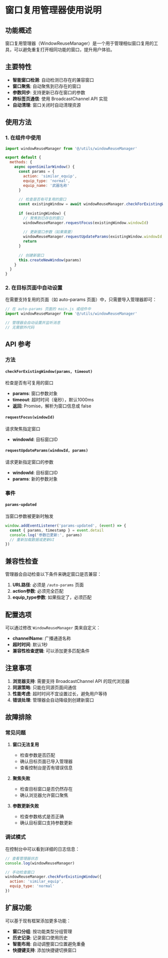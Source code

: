 # 窗口复用管理器使用说明

## 功能概述

窗口复用管理器（WindowReuseManager）是一个用于管理相似窗口复用的工具，可以避免重复打开相同功能的窗口，提升用户体验。

## 主要特性

- **智能窗口检测**: 自动检测已存在的兼容窗口
- **窗口聚焦**: 自动聚焦到已存在的窗口
- **参数同步**: 支持更新已存在窗口的参数
- **跨标签页通信**: 使用 BroadcastChannel API 实现
- **自动清理**: 窗口关闭时自动清理资源

## 使用方法

### 1. 在组件中使用

```javascript
import windowReuseManager from '@/utils/windowReuseManager'

export default {
  methods: {
    async openSimilarWindow() {
      const params = {
        action: 'similar_equip',
        equip_type: 'normal',
        equip_name: '武器名称'
      }
      
      // 检查是否有可复用的窗口
      const existingWindow = await windowReuseManager.checkForExistingWindow(params, 1000)
      
      if (existingWindow) {
        // 聚焦到已存在的窗口
        windowReuseManager.requestFocus(existingWindow.windowId)
        
        // 更新窗口参数（如果需要）
        windowReuseManager.requestUpdateParams(existingWindow.windowId, params)
        return
      }
      
      // 创建新窗口
      this.createNewWindow(params)
    }
  }
}
```

### 2. 在目标页面中自动设置

在需要支持复用的页面（如 auto-params 页面）中，只需要导入管理器即可：

```javascript
// 在 auto-params 页面的 main.js 或组件中
import windowReuseManager from '@/utils/windowReuseManager'

// 管理器会自动设置并监听消息
// 无需额外代码
```

## API 参考

### 方法

#### `checkForExistingWindow(params, timeout)`
检查是否有可复用的窗口

- **params**: 窗口参数对象
- **timeout**: 超时时间（毫秒），默认1000ms
- **返回**: Promise，解析为窗口信息或 false

#### `requestFocus(windowId)`
请求聚焦指定窗口

- **windowId**: 目标窗口ID

#### `requestUpdateParams(windowId, params)`
请求更新指定窗口的参数

- **windowId**: 目标窗口ID
- **params**: 新的参数对象

### 事件

#### `params-updated`
当窗口参数被更新时触发

```javascript
window.addEventListener('params-updated', (event) => {
  const { params, timestamp } = event.detail
  console.log('参数已更新:', params)
  // 重新加载数据或更新UI
})
```

## 兼容性检查

管理器会自动检查以下条件来确定窗口是否兼容：

1. **URL路径**: 必须是 `/auto-params` 页面
2. **action参数**: 必须完全匹配
3. **equip_type参数**: 如果指定了，必须匹配

## 配置选项

可以通过修改 `WindowReuseManager` 类来自定义：

- **channelName**: 广播通道名称
- **超时时间**: 默认1秒
- **兼容性检查逻辑**: 可以添加更多匹配条件

## 注意事项

1. **浏览器支持**: 需要支持 BroadcastChannel API 的现代浏览器
2. **同源策略**: 只能在同源页面间通信
3. **性能考虑**: 超时时间不宜设置过长，避免用户等待
4. **错误处理**: 管理器会自动降级到创建新窗口

## 故障排除

### 常见问题

1. **窗口无法复用**
   - 检查参数是否匹配
   - 确认目标页面已导入管理器
   - 查看控制台是否有错误信息

2. **聚焦失败**
   - 检查目标窗口是否仍然存在
   - 确认浏览器允许窗口聚焦

3. **参数更新失败**
   - 检查参数格式是否正确
   - 确认目标窗口支持参数更新

### 调试模式

在控制台中可以看到详细的日志信息：

```javascript
// 查看管理器状态
console.log(windowReuseManager)

// 手动检查窗口
windowReuseManager.checkForExistingWindow({
  action: 'similar_equip',
  equip_type: 'normal'
})
```

## 扩展功能

可以基于现有框架添加更多功能：

- **窗口分组**: 按功能类型分组管理
- **历史记录**: 记录窗口使用历史
- **智能布局**: 自动调整窗口位置避免重叠
- **快捷键支持**: 添加快捷键切换窗口 